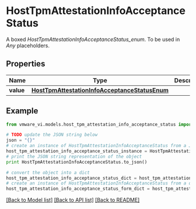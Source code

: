 # HostTpmAttestationInfoAcceptanceStatus

A boxed *HostTpmAttestationInfoAcceptanceStatus_enum*. To be used in *Any* placeholders. 

## Properties
Name | Type | Description | Notes
------------ | ------------- | ------------- | -------------
**value** | [**HostTpmAttestationInfoAcceptanceStatusEnum**](HostTpmAttestationInfoAcceptanceStatusEnum.md) |  | 

## Example

```python
from vmware_vi.models.host_tpm_attestation_info_acceptance_status import HostTpmAttestationInfoAcceptanceStatus

# TODO update the JSON string below
json = "{}"
# create an instance of HostTpmAttestationInfoAcceptanceStatus from a JSON string
host_tpm_attestation_info_acceptance_status_instance = HostTpmAttestationInfoAcceptanceStatus.from_json(json)
# print the JSON string representation of the object
print HostTpmAttestationInfoAcceptanceStatus.to_json()

# convert the object into a dict
host_tpm_attestation_info_acceptance_status_dict = host_tpm_attestation_info_acceptance_status_instance.to_dict()
# create an instance of HostTpmAttestationInfoAcceptanceStatus from a dict
host_tpm_attestation_info_acceptance_status_form_dict = host_tpm_attestation_info_acceptance_status.from_dict(host_tpm_attestation_info_acceptance_status_dict)
```
[[Back to Model list]](../README.md#documentation-for-models) [[Back to API list]](../README.md#documentation-for-api-endpoints) [[Back to README]](../README.md)


